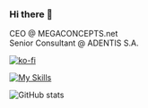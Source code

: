 ### Hi there 👋

CEO @ MEGACONCEPTS.net<br>
Senior Consultant @ ADENTIS S.A.

<!--
**sp1ke77/sp1ke77** is a ✨ _special_ ✨ repository because its `README.md` (this file) appears on your GitHub profile.

Here are some ideas to get you started:

- 🔭 I’m currently working on ...
- 🌱 I’m currently learning ...
- 👯 I’m looking to collaborate on ...
- 🤔 I’m looking for help with ...
- 💬 Ask me about ...
- 📫 How to reach me: ...
- 😄 Pronouns: ...
- ⚡ Fun fact: ...
-->
[![ko-fi](https://ko-fi.com/img/githubbutton_sm.svg)](https://ko-fi.com/V7V3G5VKA)

[![My Skills](https://skillicons.dev/icons?i=js,html,css,cloudflare,git,github,gitlab,linux,mysql,nodejs,php,react,vscode,wordpress)](https://skillicons.dev)

![GitHub stats](https://github-readme-stats.vercel.app/api?username=sp1ke77&hide=contribs,prs)
